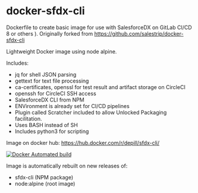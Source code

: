 # docker-sfdx-cli
 
Dockerfile to create basic image for use with SalesforceDX on GitLab CI/CD 8 or others ). Originally forked from https://github.com/salestrip/docker-sfdx-cli

Lightweight Docker image using node alpine.

Includes:
- jq for shell JSON parsing
- gettext for text file processing
- ca-certificates, openssl for test result and artifact storage on CircleCI
- openssh for CircleCI SSH access
- SalesforceDX CLI from NPM
- ENVironment is already set for CI/CD pipelines
- Plugin called Scratcher included to allow Unlocked Packaging facilitation.
- Uses BASH instead of SH
- Includes python3 for scripting

Image on docker hub: https://hub.docker.com/r/depill/sfdx-cli/

[![Docker Automated build](https://img.shields.io/docker/automated/depill/sfdx-cli.svg)](https://hub.docker.com/r/depill/sfdx-cli/builds/)

Image is automatically rebuilt on new releases of:
- sfdx-cli (NPM package)
- node:alpine (root image)
